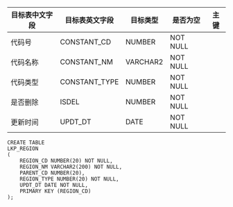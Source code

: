 <!--sec data-title="地域表" data-id="section0" data-show=true ces-->

| 目标表中文字段 | 目标表英文字段       | 目标类型     | 是否为空     | 主键   |
| ------- | ------------- | -------- | -------- | ---- |
| 代码号     | CONSTANT_CD   | NUMBER   | NOT NULL |      |
| 代码名称    | CONSTANT_NM   | VARCHAR2 | NOT NULL |      |
| 代码类型    | CONSTANT_TYPE | NUMBER   | NOT NULL |      |
| 是否删除    | ISDEL         | NUMBER   | NOT NULL |      |
| 更新时间    | UPDT_DT       | DATE     | NOT NULL |      |

<!--endsec-->

<!--sec data-title="DDL" data-id="section1" data-show=true ces-->

    CREATE TABLE
    LKP_REGION
    (
        REGION_CD NUMBER(20) NOT NULL,
        REGION_NM VARCHAR2(200) NOT NULL,
        PARENT_CD NUMBER(20),
        REGION_TYPE NUMBER(20) NOT NULL,
        UPDT_DT DATE NOT NULL,
        PRIMARY KEY (REGION_CD)
    );

<!--endsec-->

